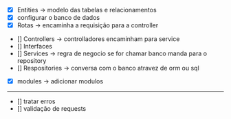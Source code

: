 - [x] Entities -> modelo das tabelas e relacionamentos
- [x] configurar o banco de dados
- [x] Rotas -> encaminha a requisição para a controller
- [] Controllers -> controlladores encaminham para service
- [] Interfaces
- [] Services -> regra de negocio se for chamar banco manda para o repository
- [] Respositories -> conversa com o banco atravez de orm ou sql
- [x] modules -> adicionar modulos 
---
- [] tratar erros
- [] validação de requests
